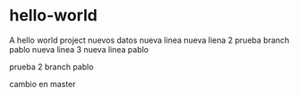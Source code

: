# hello-world
A hello world project
nuevos datos
nueva linea
nueva liena 2
prueba branch pablo
nueva linea 3
nueva linea pablo

prueba 2 branch pablo

cambio en master